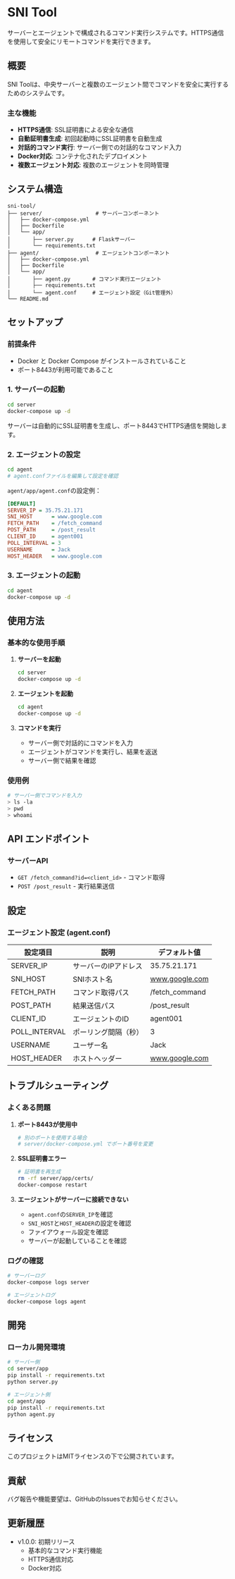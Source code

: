 # SNI Tool

サーバーとエージェントで構成されるコマンド実行システムです。HTTPS通信を使用して安全にリモートコマンドを実行できます。

## 概要

SNI Toolは、中央サーバーと複数のエージェント間でコマンドを安全に実行するためのシステムです。

### 主な機能

- **HTTPS通信**: SSL証明書による安全な通信
- **自動証明書生成**: 初回起動時にSSL証明書を自動生成
- **対話的コマンド実行**: サーバー側での対話的なコマンド入力
- **Docker対応**: コンテナ化されたデプロイメント
- **複数エージェント対応**: 複数のエージェントを同時管理

## システム構造

```
sni-tool/
├── server/                 # サーバーコンポーネント
│   ├── docker-compose.yml
│   ├── Dockerfile
│   └── app/
│       ├── server.py      # Flaskサーバー
│       └── requirements.txt
├── agent/                  # エージェントコンポーネント
│   ├── docker-compose.yml
│   ├── Dockerfile
│   └── app/
│       ├── agent.py       # コマンド実行エージェント
│       ├── requirements.txt
│       └── agent.conf     # エージェント設定（Git管理外）
└── README.md
```

## セットアップ

### 前提条件

- Docker と Docker Compose がインストールされていること
- ポート8443が利用可能であること

### 1. サーバーの起動

```bash
cd server
docker-compose up -d
```

サーバーは自動的にSSL証明書を生成し、ポート8443でHTTPS通信を開始します。

### 2. エージェントの設定

```bash
cd agent
# agent.confファイルを編集して設定を確認
```

`agent/app/agent.conf`の設定例：
```ini
[DEFAULT]
SERVER_IP = 35.75.21.171
SNI_HOST      = www.google.com
FETCH_PATH    = /fetch_command
POST_PATH     = /post_result
CLIENT_ID     = agent001
POLL_INTERVAL = 3
USERNAME      = Jack
HOST_HEADER   = www.google.com
```

### 3. エージェントの起動

```bash
cd agent
docker-compose up -d
```

## 使用方法

### 基本的な使用手順

1. **サーバーを起動**
   ```bash
   cd server
   docker-compose up -d
   ```

2. **エージェントを起動**
   ```bash
   cd agent
   docker-compose up -d
   ```

3. **コマンドを実行**
   - サーバー側で対話的にコマンドを入力
   - エージェントがコマンドを実行し、結果を返送
   - サーバー側で結果を確認

### 使用例

```bash
# サーバー側でコマンドを入力
> ls -la
> pwd
> whoami
```

## API エンドポイント

### サーバーAPI

- `GET /fetch_command?id=<client_id>` - コマンド取得
- `POST /post_result` - 実行結果送信

## 設定

### エージェント設定 (agent.conf)

| 設定項目 | 説明 | デフォルト値 |
|---------|------|-------------|
| SERVER_IP | サーバーのIPアドレス | 35.75.21.171 |
| SNI_HOST | SNIホスト名 | www.google.com |
| FETCH_PATH | コマンド取得パス | /fetch_command |
| POST_PATH | 結果送信パス | /post_result |
| CLIENT_ID | エージェントのID | agent001 |
| POLL_INTERVAL | ポーリング間隔（秒） | 3 |
| USERNAME | ユーザー名 | Jack |
| HOST_HEADER | ホストヘッダー | www.google.com |

## トラブルシューティング

### よくある問題

1. **ポート8443が使用中**
   ```bash
   # 別のポートを使用する場合
   # server/docker-compose.yml でポート番号を変更
   ```

2. **SSL証明書エラー**
   ```bash
   # 証明書を再生成
   rm -rf server/app/certs/
   docker-compose restart
   ```

3. **エージェントがサーバーに接続できない**
   - `agent.conf`の`SERVER_IP`を確認
   - `SNI_HOST`と`HOST_HEADER`の設定を確認
   - ファイアウォール設定を確認
   - サーバーが起動していることを確認

### ログの確認

```bash
# サーバーログ
docker-compose logs server

# エージェントログ
docker-compose logs agent
```

## 開発

### ローカル開発環境

```bash
# サーバー側
cd server/app
pip install -r requirements.txt
python server.py

# エージェント側
cd agent/app
pip install -r requirements.txt
python agent.py
```

## ライセンス

このプロジェクトはMITライセンスの下で公開されています。

## 貢献

バグ報告や機能要望は、GitHubのIssuesでお知らせください。

## 更新履歴

- v1.0.0: 初期リリース
  - 基本的なコマンド実行機能
  - HTTPS通信対応
  - Docker対応 